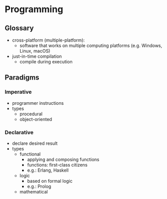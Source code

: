 # Programming

## Glossary

- cross-platform (multiple-platform):
  - software that works on multiple computing platforms (e.g. Windows, Linux, macOS)
- just-in-time compilation
  - compile during execution

## Paradigms

### Imperative

- programmer instructions
- types
  - procedural
  - object-oriented

### Declarative

- declare desired result
- types
  - functional
  	- applying and composing functions
  	- functions: first-class citizens
  	- e.g.: Erlang, Haskell 
  - logic
  	- based on formal logic
  	- e.g.: Prolog
  - mathematical
